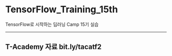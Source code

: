 # TensorFlow_Training_15th
TensorFlow로 시작하는 딥러닝 Camp 15기 실습

--------------------------------------------------------------------
T-Academy 자료
bit.ly/tacatf2
--------------------------------------------------------------------

